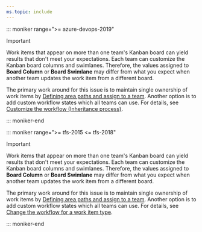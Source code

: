 ```yaml
---
ms.topic: include
---
```


::: moniker range=">= azure-devops-2019"

> [!IMPORTANT]   
> Work items that appear on more than one team's Kanban board can yield results that don't meet your expectations. Each team can customize the Kanban board columns and swimlanes. Therefore, the values assigned to **Board Column** or **Board Swimlane** may differ from what you expect when another team updates the work item from a different board. 
> 
> The primary work around for this issue is to maintain single ownership of work items by [Defining area paths and assign to a team](../../organizations/settings/set-area-paths.md). Another option is to add custom workflow states which all teams can use. For details, see [Customize the workflow (Inheritance process)](../../organizations/settings/work/customize-process-workflow.md). 

::: moniker-end

::: moniker range=">= tfs-2015 <= tfs-2018"

> [!IMPORTANT]   
> Work items that appear on more than one team's Kanban board can yield results that don't meet your expectations. Each team can customize the Kanban board columns and swimlanes. Therefore, the values assigned to **Board Column** or **Board Swimlane** may differ from what you expect when another team updates the work item from a different board. 
> 
> The primary work around for this issue is to maintain single ownership of work items by [Defining area paths and assign to a team](../../organizations/settings/set-area-paths.md). Another option is to add custom workflow states which all teams can use. For details, see [Change the workflow for a work item type](../../reference/xml/change-workflow-wit.md). 

::: moniker-end